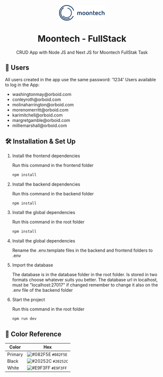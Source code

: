<div align="center">
  <img alt="Logo" src="frontend/public/logos/logo.svg" width="150" />
</div>
<h1 align="center">
  Moontech - FullStack
</h1>
<p align="center">
  CRUD App with Node JS and Next JS for Moontech FullStak Task
</p>

## 👨 Users

All users created in the app use the same password: '1234'
Users available to log in the App:

<ul>
    <li>washingtonmay@orboid.com</li>
    <li>conleyroth@orboid.com</li>
    <li>molinaharrington@orboid.com</li>
    <li>morenomerritt@orboid.com</li>
    <li>karimitchell@orboid.com</li>
    <li>margretgamble@orboid.com</li>
    <li>milliemarshall@orboid.com</li>
</ul>

## 🛠 Installation & Set Up

1. Install the frontend dependencies
    
    Run this command in the frontend folder  

   ```sh
   npm install
   ```

2. Install the backend dependencies
    
    Run this command in the backend folder  

   ```sh
   npm install
   ```

3. Install the global dependencies
    
    Run this command in the root folder  

   ```sh
   npm install
   ```

4. Install the global dependencies
    
    Rename the .env.template files in the backend and frontend folders to .env

5. Import the database

    The database is in the database folder in the root folder. Is stored in two formats choose whatever suits you better.
    The database url in localhost, must be "localhost:27017" if changed remember to change it also on the .env file of the backend folder

6. Start the project

    Run this command in the root folder

   ```sh
   npm run dev
   ```

## 🎨 Color Reference

| Color             | Hex                                                                |
| ----------------- | ------------------------------------------------------------------ |
| Primary           | ![#082F5E](https://via.placeholder.com/10/082F5E?text=+) `#082F5E` |
| Black             | ![#20252C](https://via.placeholder.com/10/20252C?text=+) `#20252C` |
| White             | ![#E9F3FF](https://via.placeholder.com/10/E9F3FF?text=+) `#E9F3FF` |

